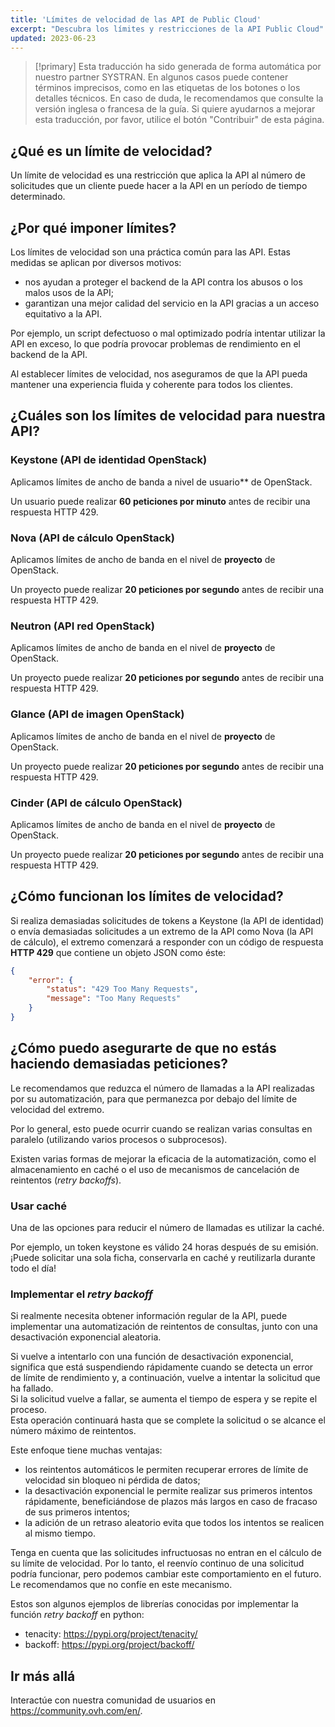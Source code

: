 ```yaml
---
title: 'Límites de velocidad de las API de Public Cloud'
excerpt: "Descubra los límites y restricciones de la API Public Cloud"
updated: 2023-06-23
---
```


> [!primary]
> Esta traducción ha sido generada de forma automática por nuestro partner SYSTRAN. En algunos casos puede contener términos imprecisos, como en las etiquetas de los botones o los detalles técnicos. En caso de duda, le recomendamos que consulte la versión inglesa o francesa de la guía. Si quiere ayudarnos a mejorar esta traducción, por favor, utilice el botón "Contribuir" de esta página.
>

## ¿Qué es un límite de velocidad?

Un límite de velocidad es una restricción que aplica la API al número de solicitudes que un cliente puede hacer a la API en un período de tiempo determinado.

## ¿Por qué imponer límites?

Los límites de velocidad son una práctica común para las API. Estas medidas se aplican por diversos motivos:

- nos ayudan a proteger el backend de la API contra los abusos o los malos usos de la API;
- garantizan una mejor calidad del servicio en la API gracias a un acceso equitativo a la API.

Por ejemplo, un script defectuoso o mal optimizado podría intentar utilizar la API en exceso, lo que podría provocar problemas de rendimiento en el backend de la API. 

Al establecer límites de velocidad, nos aseguramos de que la API pueda mantener una experiencia fluida y coherente para todos los clientes.

## ¿Cuáles son los límites de velocidad para nuestra API?

### Keystone (API de identidad OpenStack)

Aplicamos límites de ancho de banda a nivel de usuario** de OpenStack.

Un usuario puede realizar **60 peticiones por minuto** antes de recibir una respuesta HTTP 429.

### Nova (API de cálculo OpenStack)

Aplicamos límites de ancho de banda en el nivel de **proyecto** de OpenStack.

Un proyecto puede realizar **20 peticiones por segundo** antes de recibir una respuesta HTTP 429.

### Neutron (API red OpenStack)

Aplicamos límites de ancho de banda en el nivel de **proyecto** de OpenStack.

Un proyecto puede realizar **20 peticiones por segundo** antes de recibir una respuesta HTTP 429.

### Glance (API de imagen OpenStack)

Aplicamos límites de ancho de banda en el nivel de **proyecto** de OpenStack.

Un proyecto puede realizar **20 peticiones por segundo** antes de recibir una respuesta HTTP 429.

### Cinder (API de cálculo OpenStack)

Aplicamos límites de ancho de banda en el nivel de **proyecto** de OpenStack.

Un proyecto puede realizar **20 peticiones por segundo** antes de recibir una respuesta HTTP 429.

## ¿Cómo funcionan los límites de velocidad?

Si realiza demasiadas solicitudes de tokens a Keystone (la API de identidad) o envía demasiadas solicitudes a un extremo de la API como Nova (la API de cálculo), el extremo comenzará a responder con un código de respuesta **HTTP 429** que contiene un objeto JSON como éste:

```json
{
    "error": {
        "status": "429 Too Many Requests",
        "message": "Too Many Requests"
    }
}
```

## ¿Cómo puedo asegurarte de que no estás haciendo demasiadas peticiones?

Le recomendamos que reduzca el número de llamadas a la API realizadas por su automatización, para que permanezca por debajo del límite de velocidad del extremo.

Por lo general, esto puede ocurrir cuando se realizan varias consultas en paralelo (utilizando varios procesos o subprocesos).

Existen varias formas de mejorar la eficacia de la automatización, como el almacenamiento en caché o el uso de mecanismos de cancelación de reintentos (*retry backoffs*).

### Usar caché

Una de las opciones para reducir el número de llamadas es utilizar la caché.

Por ejemplo, un token keystone es válido 24 horas después de su emisión. ¡Puede solicitar una sola ficha, conservarla en caché y reutilizarla durante todo el día!

### Implementar el *retry backoff*

Si realmente necesita obtener información regular de la API, puede implementar una automatización de reintentos de consultas, junto con una desactivación exponencial aleatoria.

Si vuelve a intentarlo con una función de desactivación exponencial, significa que está suspendiendo rápidamente cuando se detecta un error de límite de rendimiento y, a continuación, vuelve a intentar la solicitud que ha fallado.<br>
Si la solicitud vuelve a fallar, se aumenta el tiempo de espera y se repite el proceso.<br>
Esta operación continuará hasta que se complete la solicitud o se alcance el número máximo de reintentos.

Este enfoque tiene muchas ventajas:

- los reintentos automáticos le permiten recuperar errores de límite de velocidad sin bloqueo ni pérdida de datos;
- la desactivación exponencial le permite realizar sus primeros intentos rápidamente, beneficiándose de plazos más largos en caso de fracaso de sus primeros intentos;
- la adición de un retraso aleatorio evita que todos los intentos se realicen al mismo tiempo.

Tenga en cuenta que las solicitudes infructuosas no entran en el cálculo de su límite de velocidad. Por lo tanto, el reenvío continuo de una solicitud podría funcionar, pero podemos cambiar este comportamiento en el futuro. Le recomendamos que no confíe en este mecanismo.

Estos son algunos ejemplos de librerías conocidas por implementar la función *retry backoff* en python:

- tenacity: <https://pypi.org/project/tenacity/>
- backoff: <https://pypi.org/project/backoff/>

## Ir más allá

Interactúe con nuestra comunidad de usuarios en <https://community.ovh.com/en/>.